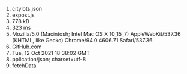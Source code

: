 1. citylots.json
2. expost.js
3. 778 kB
4. 323 ms
5. Mozilla/5.0 (Macintosh; Intel Mac OS X 10_15_7) AppleWebKit/537.36 (KHTML, like Gecko) Chrome/94.0.4606.71 Safari/537.36
6. GitHub.com
7. Tue, 12 Oct 2021 18:38:02 GMT
8. pplication/json; charset=utf-8
9. fetchData
